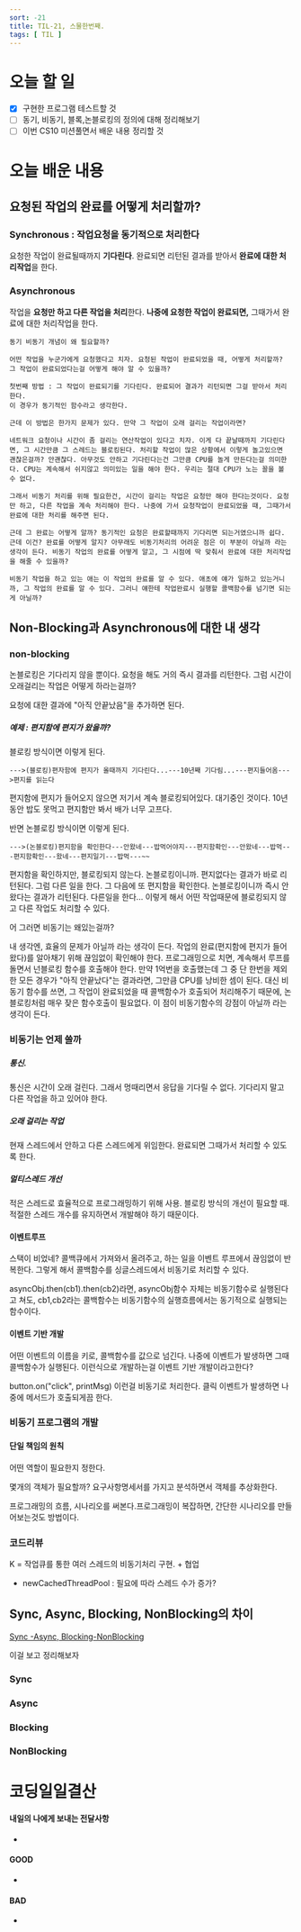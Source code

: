 ```yaml
---
sort: -21
title: TIL-21, 스물한번째.
tags: [ TIL ]
---
```


# 오늘 할 일

- [x] 구현한 프로그램 테스트할 것
- [ ] 동기, 비동기, 블록,논블로킹의 정의에 대해 정리해보기
- [ ] 이번 CS10 미션풀면서 배운 내용 정리할 것

# 오늘 배운 내용  



## 요청된 작업의 완료를 어떻게 처리할까?

### Synchronous : 작업요청을 동기적으로 처리한다

요청한 작업이 완료될때까지 **기다린다**. 완료되면 리턴된 결과를 받아서 **완료에 대한 처리작업**을 한다.

### Asynchronous

작업을 **요청만 하고 다른 작업을 처리**한다. **나중에 요청한 작업이 완료되면,** 그때가서 완료에 대한 처리작업을 한다.



```note
동기 비동기 개념이 왜 필요할까?

어떤 작업을 누군가에게 요청했다고 치자. 요청된 작업이 완료되었을 때, 어떻게 처리할까? 그 작업이 완료되었다는걸 어떻게 해야 알 수 있을까?

첫번째 방법 : 그 작업이 완료되기를 기다린다. 완료되어 결과가 리턴되면 그걸 받아서 처리한다.
이 경우가 동기적인 함수라고 생각한다.

근데 이 방법은 한가지 문제가 있다. 만약 그 작업이 오래 걸리는 작업이라면? 

네트워크 요청이나 시간이 좀 걸리는 연산작업이 있다고 치자. 이게 다 끝날때까지 기다린다면, 그 시간만큼 그 스레드는 블로킹된다. 처리할 작업이 많은 상황에서 이렇게 놀고있으면 괜찮은걸까? 안괜찮다. 아무것도 안하고 기다린다는건 그만큼 CPU를 놀게 만든다는걸 의미한다. CPU는 계속해서 쉬지않고 의미있는 일을 해야 한다. 우리는 절대 CPU가 노는 꼴을 볼 수 없다.

그래서 비동기 처리를 위해 필요한건, 시간이 걸리는 작업은 요청만 해야 한다는것이다. 요청만 하고, 다른 작업을 계속 처리해야 한다. 나중에 가서 요청작업이 완료되었을 때, 그때가서 완료에 대한 처리를 해주면 된다.

근데 그 완료는 어떻게 알까? 동기적인 요청은 완료할때까지 기다리면 되는거였으니까 쉽다. 근데 이건? 완료를 어떻게 알지? 아무래도 비동기처리의 어려운 점은 이 부분이 아닐까 라는 생각이 든다. 비동기 작업의 완료를 어떻게 알고, 그 시점에 딱 맞춰서 완료에 대한 처리작업을 해줄 수 있을까?

비동기 작업을 하고 있는 애는 이 작업의 완료를 알 수 있다. 애초에 얘가 일하고 있는거니까, 그 작업의 완료를 알 수 있다. 그러니 얘한테 작업완료시 실행할 콜백함수를 넘기면 되는게 아닐까?
```

## Non-Blocking과 Asynchronous에 대한 내 생각

### non-blocking

논블로킹은 기다리지 않을 뿐이다. 요청을 해도 거의 즉시 결과를 리턴한다. 그럼 시간이 오래걸리는 작업은 어떻게 하라는걸까? 

요청에 대한 결과에 "아직 안끝났음"을 추가하면 된다.

##### 예제 : 편지함에 편지가 왔을까?

블로킹 방식이면 이렇게 된다. 

```
--->(블로킹)편자함에 편지가 올때까지 기다린다...---10년째 기다림...---편지들어옴--->편지를 읽는다
```

편지함에 편지가 들어오지 않으면 저기서 계속 블로킹되어있다. 대기중인 것이다. 10년동안 밥도 못먹고 편지함만 봐서 배가 너무 고프다.

반면 논블로킹 방식이면 이렇게 된다.

```
--->(논블로킹)편지함을 확인한다---안왔네---밥먹어야지---편지함확인---안왔네---밥먹---편지함확인---왔네---편지일기---밥먹---~~
```

편지함을 확인하지만, 블로킹되지 않는다. 논블로킹이니까. 편지없다는 결과가 바로 리턴된다. 그럼 다른 일을 한다. 그 다음에 또 편지함을 확인한다. 논블로킹이니까 즉시 안왔다는 결과가 리턴된다. 다른일을 한다... 이렇게 해서 어떤 작업때문에 블로킹되지 않고 다른 작업도 처리할 수 있다.

어 그러면 비동기는 왜있는걸까?

내 생각엔, 효율의 문제가 아닐까 라는 생각이 든다. 작업의 완료(편지함에 편지가 들어왔다)를 알아채기 위해 끊임없이 확인해야 한다. 프로그래밍으로 치면, 계속해서 루프를 돌면서 넌블로킹 함수를 호출해야 한다. 만약 1억번을 호출했는데 그 중 단 한번을 제외한 모든 경우가 "아직 안끝났다"는 결과라면, 그만큼 CPU를 낭비한 셈이 된다. 대신 비동기 함수를 쓰면, 그 작업이 완료되었을 때 콜백함수가 호출되어 처리해주기 때문에, 논블로킹처럼 매우 잦은 함수호출이 필요없다. 이 점이 비동기함수의 강점이 아닐까 라는 생각이 든다.

### 비동기는 언제 쓸까

##### 통신. 

통신은 시간이 오래 걸린다. 그래서 멍때리면서 응답을 기다릴 수 없다. 기다리지 말고 다른 작업을 하고 있어야 한다.

##### 오래 걸리는 작업

현재 스레드에서 안하고 다른 스레드에게 위임한다. 완료되면 그때가서 처리할 수 있도록 한다.

##### 멀티스레드 개선

적은 스레드로 효율적으로 프로그래밍하기 위해 사용. 블로킹 방식의 개선이 필요할 때. 적절한 스레드 개수를 유지하면서 개발해야 하기 때문이다.

#### 이벤트루프

스택이 비었네? 콜백큐에서 가져와서 올려주고, 하는 일을 이벤트 루프에서 끊임없이 반복한다. 그렇게 해서 콜백함수를 싱글스레드에서 비동기로 처리할 수 있다.

asyncObj.then(cb1).then(cb2)라면, asyncObj함수 자체는 비동기함수로 실행된다고 쳐도, cb1,cb2라는 콜백함수는 비동기함수의 실행흐름에서는 동기적으로 실행되는 함수이다.

#### 이벤트 기반 개발

어떤 이벤트의 이름을 키로, 콜백함수를 값으로 넘긴다. 나중에 이벤트가 발생하면 그때 콜백함수가 실행된다. 이런식으로 개발하는걸 이벤트 기반 개발이라고한다?

button.on("click", printMsg) 이런걸 비동기로 처리한다. 클릭 이벤트가 발생하면 나중에 메서드가 호출되게끔 한다.

### 비동기 프로그램의 개발

#### 단일 책임의 원칙

어떤 역할이 필요한지 정한다.

몇개의 객체가 필요할까? 요구사항명세서를 가지고 분석하면서 객체를 추상화한다.

프로그래밍의 흐름, 시나리오를 써본다.프로그래밍이 복잡하면, 간단한 시나리오를 만들어보는것도 방법이다.

### 코드리뷰

K = 작업큐를 통한 여러 스레드의 비동기처리 구현. + 협업

+ newCachedThreadPool : 필요에 따라 스레드 수가 증가?

## Sync, Async, Blocking, NonBlocking의 차이

[Sync -Async, Blocking-NonBlocking](https://www.youtube.com/watch?v=IdpkfygWIMk)

이걸 보고 정리해보자

### Sync

### Async

### Blocking

### NonBlocking


# 코딩일일결산

#### 내일의 나에게 보내는 전달사항

* 

#### GOOD

* 

#### BAD

* 

